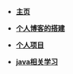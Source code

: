 <!-- docs/_sidebar.md -->

* [**主页**](README.md)  

* [**个人博客的搭建**](BuildPersonalBlog\BuildPersonalBlog.md)    

* [**个人项目**](PersonalProjects/) 

* [**java相关学习**](java/)
  

 